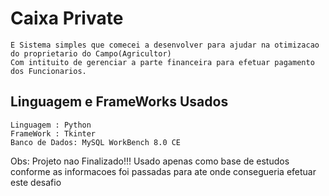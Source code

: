 
# Caixa Private
    E Sistema simples que comecei a desenvolver para ajudar na otimizacao do proprietario do Campo(Agricultor)
    Com intituito de gerenciar a parte financeira para efetuar pagamento dos Funcionarios.
 ## Linguagem e FrameWorks Usados
    Linguagem : Python
    FrameWork : Tkinter
    Banco de Dados: MySQL WorkBench 8.0 CE
    
  Obs: Projeto nao Finalizado!!! Usado apenas como base de estudos conforme as informacoes foi passadas para ate onde consegueria
  efetuar este desafio 
